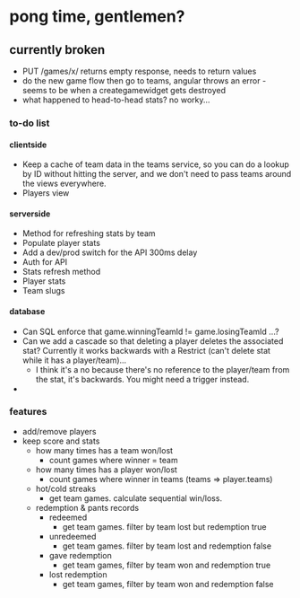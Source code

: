 # pong time, gentlemen?

## currently broken

* PUT /games/x/ returns empty response, needs to return values
* do the new game flow then go to teams, angular throws an error - seems to be when a creategamewidget gets destroyed
* what happened to head-to-head stats? no worky...


### to-do list

#### clientside

* Keep a cache of team data in the teams service, so you can do a lookup by ID without hitting the server, and we don't need to pass teams around the views everywhere.
* Players view


#### serverside

* Method for refreshing stats by team
* Populate player stats
* Add a dev/prod switch for the API 300ms delay
* Auth for API
* Stats refresh method
* Player stats
* Team slugs


#### database

* Can SQL enforce that game.winningTeamId != game.losingTeamId ...?
* Can we add a cascade so that deleting a player deletes the associated stat? Currently it works backwards with a Restrict (can't delete stat while it has a player/team)...
    * I think it's a no because there's no reference to the player/team from the stat, it's backwards. You might need a trigger instead.
* 



### features

* add/remove players
* keep score and stats
    * how many times has a team won/lost
        * count games where winner = team
    * how many times has a player won/lost
        * count games where winner in teams (teams => player.teams)
    * hot/cold streaks
        * get team games. calculate sequential win/loss.
    * redemption & pants records
        * redeemed
            * get team games. filter by team lost but redemption true
        * unredeemed
            * get team games. filter by team lost and redemption false
        * gave redemption
            * get team games, filter by team won and redemption true
        * lost redemption
            * get team games, filter by team won and redemption false


